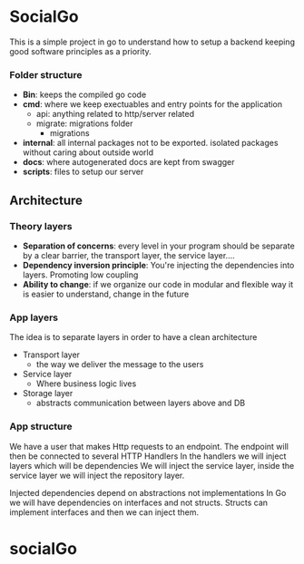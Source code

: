 # SocialGo

This is a simple project in go to understand how to setup a backend keeping good software principles as a priority.

### Folder structure 
- **Bin**: keeps the compiled go code
- **cmd**: where we keep exectuables and entry points for the application
    - api: anything related to http/server related
    - migrate: migrations folder
        - migrations
- **internal**: all internal packages not to be exported. isolated packages without caring about outside world
- **docs**: where autogenerated docs are kept from swagger
- **scripts**: files to setup our server


## Architecture 
### Theory layers
- **Separation of concerns**: every level in your program should be separate by a clear barrier, the transport layer, the service layer....
- **Dependency inversion principle**: You're injecting the dependencies into layers. Promoting low coupling
- **Ability to change**: if we organize our code in modular and flexible way it is easier to understand, change in the future

### App layers
The idea is to separate layers in order to have a clean architecture
- Transport layer 
    - the way we deliver the message to the users
- Service layer 
    - Where business logic lives
- Storage layer
    - abstracts communication between layers above and DB


### App structure 
We have a user that makes Http requests to an endpoint. 
The endpoint will then be connected to several HTTP Handlers 
In the handlers we will inject layers which will be dependencies 
We will inject the service layer, inside the service layer we will inject the repository layer. 

Injected dependencies depend on abstractions not implementations 
In Go we will have dependencies on interfaces and not structs. Structs can implement interfaces and then we can inject them. 



# socialGo

